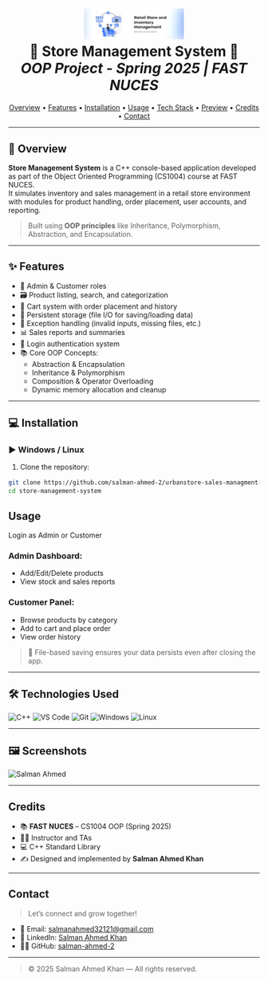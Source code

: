 <h1 align="center">
   <img src="main.jpeg" width="200" alt="Salman Ahmed">
  <br>
  🏪 Store Management System 🛒  
  <br>
  <i>OOP Project - Spring 2025 | FAST NUCES</i>
</h1>

<p align="center">
  <a href="#overview">Overview</a> •
  <a href="#features">Features</a> •
  <a href="#installation">Installation</a> •
  <a href="#usage">Usage</a> •
  <a href="#technologies-used">Tech Stack</a> •
  <a href="#screenshots">Preview</a> •
  <a href="#credits">Credits</a> •
  <a href="#contact">Contact</a>
</p>

---

## 🧾 Overview

**Store Management System** is a C++ console-based application developed as part of the Object Oriented Programming (CS1004) course at FAST NUCES.  
It simulates inventory and sales management in a retail store environment with modules for product handling, order placement, user accounts, and reporting.

> Built using **OOP principles** like Inheritance, Polymorphism, Abstraction, and Encapsulation.

---

## ✨ Features

- 🧍 Admin & Customer roles
- 🗃️ Product listing, search, and categorization
- 🛒 Cart system with order placement and history
- 💾 Persistent storage (file I/O for saving/loading data)
- 🧠 Exception handling (invalid inputs, missing files, etc.)
- 📊 Sales reports and summaries
- 🔐 Login authentication system
- 📚 Core OOP Concepts:
  - Abstraction & Encapsulation  
  - Inheritance & Polymorphism  
  - Composition & Operator Overloading  
  - Dynamic memory allocation and cleanup

---

## 💻 Installation

### ▶️ Windows / Linux

1. Clone the repository:
```bash
git clone https://github.com/salman-ahmed-2/urbanstore-sales-managment-system
cd store-management-system
```
##  Usage

Login as Admin or Customer

### Admin Dashboard:
- Add/Edit/Delete products  
- View stock and sales reports

### Customer Panel:
- Browse products by category  
- Add to cart and place order  
- View order history

> 💾 File-based saving ensures your data persists even after closing the app.

---

## 🛠 Technologies Used

![C++](https://img.shields.io/badge/C%2B%2B-00599C?style=flat&logo=c%2B%2B&logoColor=white)
![VS Code](https://img.shields.io/badge/IDE-VSCode-blue)
![Git](https://img.shields.io/badge/Version%20Control-Git-red)
![Windows](https://img.shields.io/badge/OS-Windows-lightgrey)
![Linux](https://img.shields.io/badge/OS-Linux-lightgrey)

---

## 🖼 Screenshots

 <img src="pic.jpg" width="200" alt="Salman Ahmed">

---

##  Credits

- 📚 **FAST NUCES** – CS1004 OOP (Spring 2025)  
- 🧑‍🏫 Instructor and TAs  
- 💻 C++ Standard Library  
- ✍️ Designed and implemented by **Salman Ahmed Khan**

---

##  Contact

> Let’s connect and grow together!

- 📧 Email: [salmanahmed32121@gmail.com](mailto:salmanahmed32121@gmail.com)  
- 💼 LinkedIn: [Salman Ahmed Khan](https://www.linkedin.com/in/salman-ahmed-khan-843240226)  
- 🧑‍💻 GitHub: [salman-ahmed-2](https://github.com/salman-ahmed-2)

---

> © 2025 Salman Ahmed Khan — All rights reserved.

